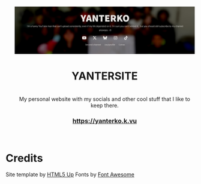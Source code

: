 <div id="user-content-toc">
  <ul align="center" style="list-style: none;">
    <img src="screenshot.png">
    <summary>
      <h1>YANTERSITE</h1>
    <br>
    My personal website with my socials and other cool stuff that I like to keep there.
    <br>
    <h3><a href="https://yanterko.k.vu">https://yanterko.k.vu</a></h3>
    <br>
    </summary>
    
  </ul>
</div>

<h1>Credits</h1>
Site template by <a href="https://html5up.net/">HTML5 Up</a>
Fonts by <a href="https://fontawesome.com/">Font Awesome</a>
